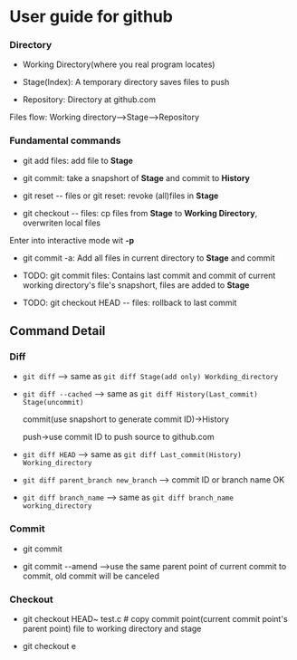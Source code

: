 User guide for github
=====================

### Directory

* Working Directory(where you real program locates)

* Stage(Index): A temporary directory saves files to push

* Repository: Directory at github.com

Files flow: Working directory-->Stage-->Repository

### Fundamental commands

* git add files: add file to **Stage**

* git commit: take a snapshort of __Stage__ and commit to **History**

* git reset -- files or git reset: revoke (all)files in **Stage**

* git checkout -- files: cp files from __Stage__ to **Working
  Directory**, overwriten local files

Enter into interactive mode wit **-p**

* git commit -a: Add all files in current directory to **Stage** and
  commit

* TODO: git commit files: Contains last commit and commit of current working
  directory's file's snapshort, files are added to **Stage**

* TODO: git checkout HEAD -- files: rollback to last commit

## Command Detail

### Diff

* `git diff`  --> same as `git diff Stage(add only) Workding_directory`

* `git diff --cached`  --> same as `git diff History(Last_commit) Stage(uncommit)`

    commit(use snapshort to generate commit ID)->History

    push->use commit ID to push source to github.com

* `git diff HEAD`  --> same as `git diff Last_commit(History) Working_directory`

* `git diff parent_branch new_branch` --> commit ID or branch name OK

* `git diff branch_name`  --> same as `git diff branch_name working_directory`

### Commit

* git commit

* git commit --amend -->use the same parent point of current commit to 
commit, old commit will be canceled

### Checkout

* git checkout HEAD~ test.c	# copy commit point(current commit 
point's parent point) file to working directory and stage

* git checkout e
